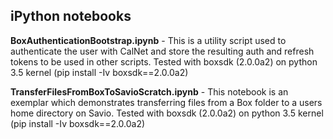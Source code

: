 <H2>iPython notebooks</H2>

**BoxAuthenticationBootstrap.ipynb** - This is a utility script used to authenticate the user with CalNet and store the resulting auth and refresh tokens to be used in other scripts. Tested with boxsdk (2.0.0a2) on python 3.5 kernel (pip install -Iv boxsdk==2.0.0a2)

**TransferFilesFromBoxToSavioScratch.ipynb** - This notebook is an exemplar which demonstrates transferring files from a Box folder to a users home directory on Savio. Tested with boxsdk (2.0.0a2) on python 3.5 kernel (pip install -Iv boxsdk==2.0.0a2)
